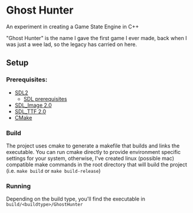 # Ghost Hunter

An experiment in creating a Game State Engine in C++

"Ghost Hunter" is the name I gave the first game I ever made, back when I was just a wee lad, so the legacy has carried on here.

## Setup

### Prerequisites:

* [SDL2](https://www.libsdl.org/download-2.0.php)
  * [SDL prerequisites](https://wiki.libsdl.org/Installation)
* [SDL_Image 2.0](https://www.libsdl.org/projects/SDL_image/)
* [SDL_TTF 2.0](https://www.libsdl.org/projects/SDL_ttf/)
* [CMake](https://cmake.org/)

### Build

The project uses cmake to generate a makefile that builds and links the executable. You can run cmake directly to provide environment specific settings for your system, otherwise, I've created linux (possible mac) compatible make commands in the root directory that will build the project (i.e. `make build` or `make build-release`)

### Running

Depending on the build type, you'll find the executable in `build/<buildtype>/GhostHunter`